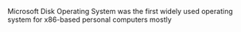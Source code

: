 Microsoft Disk Operating System was the first widely used operating system for x86-based personal computers mostly